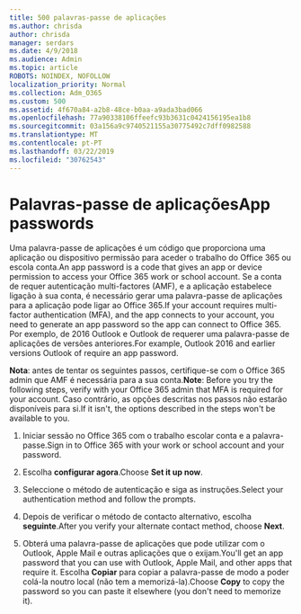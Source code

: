 ```yaml
---
title: 500 palavras-passe de aplicações
ms.author: chrisda
author: chrisda
manager: serdars
ms.date: 4/9/2018
ms.audience: Admin
ms.topic: article
ROBOTS: NOINDEX, NOFOLLOW
localization_priority: Normal
ms.collection: Adm_O365
ms.custom: 500
ms.assetid: 4f670a84-a2b8-48ce-b0aa-a9ada3bad066
ms.openlocfilehash: 77a90338106ffeefc93b3631c0424156195ea1b8
ms.sourcegitcommit: 03a156a9c9740521155a30775492c7dff0982588
ms.translationtype: MT
ms.contentlocale: pt-PT
ms.lasthandoff: 03/22/2019
ms.locfileid: "30762543"
---
```

# <a name="app-passwords"></a><span data-ttu-id="84f93-102">Palavras-passe de aplicações</span><span class="sxs-lookup"><span data-stu-id="84f93-102">App passwords</span></span>

<span data-ttu-id="84f93-103">Uma palavra-passe de aplicações é um código que proporciona uma aplicação ou dispositivo permissão para aceder o trabalho do Office 365 ou escola conta.</span><span class="sxs-lookup"><span data-stu-id="84f93-103">An app password is a code that gives an app or device permission to access your Office 365 work or school account.</span></span> <span data-ttu-id="84f93-104">Se a conta de requer autenticação multi-factores (AMF), e a aplicação estabelece ligação à sua conta, é necessário gerar uma palavra-passe de aplicações para a aplicação pode ligar ao Office 365.</span><span class="sxs-lookup"><span data-stu-id="84f93-104">If your account requires multi-factor authentication (MFA), and the app connects to your account, you need to generate an app password so the app can connect to Office 365.</span></span> <span data-ttu-id="84f93-105">Por exemplo, de 2016 Outlook e Outlook de requerer uma palavra-passe de aplicações de versões anteriores.</span><span class="sxs-lookup"><span data-stu-id="84f93-105">For example, Outlook 2016 and earlier versions Outlook of require an app password.</span></span>
  
 <span data-ttu-id="84f93-106">**Nota**: antes de tentar os seguintes passos, certifique-se com o Office 365 admin que AMF é necessária para a sua conta.</span><span class="sxs-lookup"><span data-stu-id="84f93-106">**Note**: Before you try the following steps, verify with your Office 365 admin that MFA is required for your account.</span></span> <span data-ttu-id="84f93-107">Caso contrário, as opções descritas nos passos não estarão disponíveis para si.</span><span class="sxs-lookup"><span data-stu-id="84f93-107">If it isn't, the options described in the steps won't be available to you.</span></span>
  
1. <span data-ttu-id="84f93-108">Iniciar sessão no Office 365 com o trabalho escolar conta e a palavra-passe.</span><span class="sxs-lookup"><span data-stu-id="84f93-108">Sign in to Office 365 with your work or school account and your password.</span></span>
    
2. <span data-ttu-id="84f93-109">Escolha **configurar agora**.</span><span class="sxs-lookup"><span data-stu-id="84f93-109">Choose **Set it up now**.</span></span>
    
3. <span data-ttu-id="84f93-110">Seleccione o método de autenticação e siga as instruções.</span><span class="sxs-lookup"><span data-stu-id="84f93-110">Select your authentication method and follow the prompts.</span></span>
    
4. <span data-ttu-id="84f93-111">Depois de verificar o método de contacto alternativo, escolha **seguinte**.</span><span class="sxs-lookup"><span data-stu-id="84f93-111">After you verify your alternate contact method, choose **Next**.</span></span>
    
5. <span data-ttu-id="84f93-112">Obterá uma palavra-passe de aplicações que pode utilizar com o Outlook, Apple Mail e outras aplicações que o exijam.</span><span class="sxs-lookup"><span data-stu-id="84f93-112">You'll get an app password that you can use with Outlook, Apple Mail, and other apps that require it.</span></span> <span data-ttu-id="84f93-113">Escolha **Copiar** para copiar a palavra-passe de modo a poder colá-la noutro local (não tem a memorizá-la).</span><span class="sxs-lookup"><span data-stu-id="84f93-113">Choose **Copy** to copy the password so you can paste it elsewhere (you don't need to memorize it).</span></span> 
    

